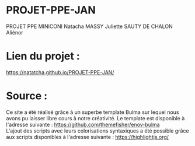 # PROJET-PPE-JAN
PROJET PPE
MINICONI Natacha
MASSY Juliette
SAUTY DE CHALON Aliénor

# Lien du projet :
https://natatcha.github.io/PROJET-PPE-JAN/

# Source :

Ce site a été réalisé grâce à un superbe template Bulma sur lequel nous avons pu laisser libre cours à notre créativité.
Le template est disponible à l'adresse suivante : https://github.com/themefisher/enov-bulma 
</br>L'ajout des scripts avec leurs colorisations syntaxiques a été possible grâce aux scripts disponibles à l'adresse suivante : https://highlightjs.org/
